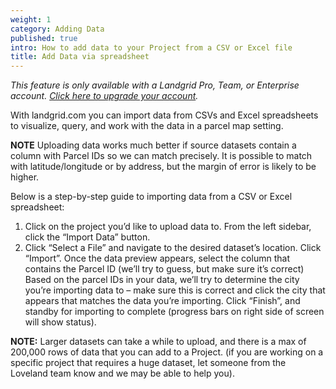 ```yaml
---
weight: 1
category: Adding Data
published: true
intro: How to add data to your Project from a CSV or Excel file
title: Add Data via spreadsheet
---
```

_This feature is only available with a Landgrid Pro, Team, or Enterprise account. [Click here to upgrade your account](https://thelandgrid.com/plans)._

With landgrid.com you can import data from CSVs and Excel spreadsheets to visualize, query, and work with the data in a parcel map setting.


**NOTE** Uploading data works much better if source datasets contain a column with Parcel IDs so we can match precisely. It is possible to match with latitude/longitude or by address, but the margin of error is likely to be higher.

Below is a step-by-step guide to importing data from a CSV or Excel spreadsheet:

1) Click on the project you’d like to upload data to. From the left sidebar, click the “Import Data” button. 
2) Click “Select a File” and navigate to the desired dataset’s location. Click “Import”. Once the data preview appears, select the column that contains the Parcel ID (we’ll try to guess, but make sure it’s correct) 
Based on the parcel IDs in your data, we’ll try to determine the city you’re importing data to – make sure this is correct and click the city that appears that matches the data you’re importing. Click “Finish”, and standby for importing to complete (progress bars on right side of screen will show status).

**NOTE:** Larger datasets can take a while to upload, and there is a max of 200,000 rows of data that you can add to a Project. (if you are working on a specific project that requires a huge dataset, let someone from the Loveland team know and we may be able to help you).
